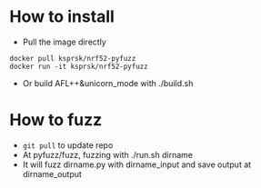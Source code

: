 # How to install
- Pull the image directly
```
docker pull ksprsk/nrf52-pyfuzz
docker run -it ksprsk/nrf52-pyfuzz
```
- Or build AFL++&unicorn_mode with ./build.sh
# How to fuzz
- `git pull` to update repo
- At pyfuzz/fuzz, fuzzing with ./run.sh dirname
- It will fuzz dirname.py with dirname_input and save output at dirname_output
